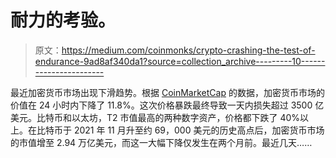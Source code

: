 # 耐力的考验。

> 原文：<https://medium.com/coinmonks/crypto-crashing-the-test-of-endurance-9ad8af340da1?source=collection_archive---------10----------------------->

最近加密货币市场出现下滑趋势。根据 [CoinMarketCap](https://coinmarketcap.com/currencies/bitcoin/) 的数据，加密货币市场的价值在 24 小时内下降了 11.8%。这次价格暴跌最终导致一天内损失超过 3500 亿美元。比特币和以太坊，T2 市值最高的两种数字资产，价格都下跌了 40%以上。在比特币于 2021 年 11 月升至约 69，000 美元的历史高点后，加密货币市场的市值增至 2.94 万亿美元，而这一大幅下降仅发生在两个月前。最近几天……